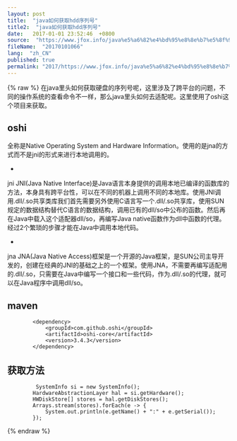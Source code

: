 ```yaml
---
layout: post
title:  "java如何获取hdd序列号"
title2:  "java如何获取hdd序列号"
date:   2017-01-01 23:52:46  +0800
source:  "https://www.jfox.info/java%e5%a6%82%e4%bd%95%e8%8e%b7%e5%8f%96hdd%e5%ba%8f%e5%88%97%e5%8f%b7.html"
fileName:  "20170101066"
lang:  "zh_CN"
published: true
permalink: "2017/https://www.jfox.info/java%e5%a6%82%e4%bd%95%e8%8e%b7%e5%8f%96hdd%e5%ba%8f%e5%88%97%e5%8f%b7.html"
---
```

{% raw %}
在java里头如何获取硬盘的序列号呢，这里涉及了跨平台的问题，不同的操作系统的查看命令不一样，那么java里头如何去适配呢。这里使用了oshi这个项目来获取。

## oshi

全称是Native Operating System and Hardware Information。使用的是jna的方式而不是jni的形式来进行本地调用的。

- 
jni
JNI(Java Native Interface)是Java语言本身提供的调用本地已编译的函数库的方法，本身具有跨平台性，可以在不同的机器上调用不同的本地库。使用JNI调用.dll/.so共享类库我们首先需要另外使用C语言写一个.dll/.so共享库，使用SUN规定的数据结构替代C语言的数据结构，调用已有的dll/so中公布的函数。然后再在Java中载入这个适配器dll/so，再编写Java native函数作为dll中函数的代理。经过2个繁琐的步骤才能在Java中调用本地代码。

- 
jna
JNA(Java Native Access)框架是一个开源的Java框架，是SUN公司主导开发的，创建在经典的JNI的基础之上的一个框架。使用JNA，不需要再编写适配用的.dll/.so，只需要在Java中编写一个接口和一些代码，作为.dll/.so的代理，就可以在Java程序中调用dll/so。

## maven

            <dependency>
                <groupId>com.github.oshi</groupId>
                <artifactId>oshi-core</artifactId>
                <version>3.4.3</version>
            </dependency>

## 获取方法

             SystemInfo si = new SystemInfo();
            HardwareAbstractionLayer hal = si.getHardware();
            HWDiskStore[] stores = hal.getDiskStores();
            Arrays.stream(stores).forEach(e -> {
                System.out.println(e.getName() + ":" + e.getSerial());
            });
{% endraw %}